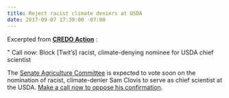 ```yaml
---
title: Reject racist climate deniers at USDA
date: 2017-09-07 17:39:00 -07:00
---
```


Excerpted from [**CREDO Action**](https://credoaction.com/) :

" Call now: Block [Twit’s] racist, climate-denying nominee for USDA chief scientist

The [Senate Agriculture Committee](https://www.agriculture.senate.gov/) is expected to vote soon on the nomination of racist, climate-denier Sam Clovis to serve as chief scientist at the USDA. [Make a call now to oppose his confirmation](https://act.credoaction.com/call/clovis_calls?t=3&akid=24847%2E6650577%2EmCFfgt).

